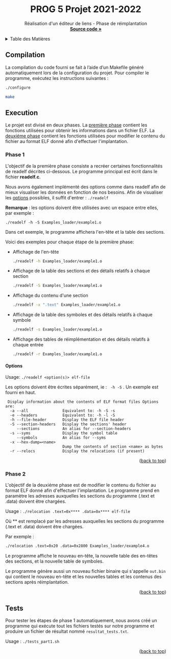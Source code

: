 
<!-- PROJECT Header -->
<br />
<div align="center">
  <h1 align="center">PROG 5 Projet 2021-2022</h1>

  <p align="center">
    Réalisation d'un éditeur de liens - Phase de réimplantation
    <br />
    <a href="https://github.com/Exioloz/Projet_PROG"><strong>Source code »</strong></a>
    <br />
  </p>
</div>



<!-- TABLE OF CONTENTS -->
<details>
  <summary>Table des Matières</summary>
  <ol>
    <li><a href="#compilation">Compilation</a>
    <li><a href="#execution">Exécution</a>
      <ul>
        <li><a href="#phase-1-readelf">Phase 1</a></li>
        <li><a href="#phase-2">Phase 2</a></li>
      </ul>
    <li><a href="#testes">Testes</a></li>
  </ol>
</details>


<!-- Compilation -->
## Compilation
La compilation du code fourni se fait à l’aide d’un Makefile généré automatiquement lors de la configuration du projet. Pour compiler le programme, exécutez les instructions suivantes :
```sh
./configure

make
```

<!-- Execution -->
## Execution

Le projet est divisé en deux phases. La <a href="#phase-1">première phase</a> contient les fonctions utilisées pour obtenir les informations dans un fichier ELF. 
La <a href="#phase-2">deuxiéme phase</a> contient les fonctions utilisées pour 
modifier le contenu du fichier au format ELF donné afin d'effectuer l'implantation.

### Phase 1
L'objectif de la première phase consiste a recréer certaines fonctionnalités de readelf décrites ci-dessous. Le programme principal est écrit dans le fichier **readelf.c**. 

Nous avons également implémenté des options comme dans readelf afin de mieux visualiser les données en fonction de nos besoins. Afin de visualiser les <a href="#options">options</a> possibles, il suffit d'entrer :
    `
    ./readelf
    `

**Remarque** : les options doivent être utilisées avec un espace entre elles, par exemple : 
    
    ./readelf -h -S Examples_loader/example1.o

Dans cet exemple, le programme affichera l'en-tête et la table des sections.

Voici des exemples pour chaque étape de la première phase:

* Affichage de l'en-tête
    ```sh
    ./readelf -h Examples_loader/example1.o
    ```
* Affichage de la table des sections et des détails relatifs à chaque section
    ```sh
    ./readelf -S Examples_loader/example1.o
    ```

* Affichage du contenu d'une section
    ```sh
    ./readelf -x ".text" Examples_loader/example1.o
    ```

* Affichage de la table des symboles et des détails relatifs à chaque symbole
    ```sh
    ./readelf -s Examples_loader/example1.o
    ```

* Affichage des tables de réimplémentation et des détails relatifs à chaque entrée
    ```sh
    ./readelf -r Examples_loader/example1.o
    ```

#### Options 
Usage: 
`
./readelf <option(s)> elf-file
`
  
Les options doivent être écrites séparément, ie : ` -h -S` . Un exemple est fourni en haut.
     
     Display information about the contents of ELF format files Options are:
      -a --all               Equivalent to: -h -S -s
      -e --headers           Equivalent to: -h -l -S
      -h --file-header       Display the ELF file header
      -S --section-headers   Display the sections' header 
         --sections          An alias for --section-headers
      -s --syms              Display the symbol table 
         --symbols           An alias for --syms
      -x --hex-dump=<name>                         
                             Dump the contents of section <name> as bytes
      -r --relocs            Display the relocations (if present)

<p align="right">(<a href="#top">back to top</a>)</p>

### Phase 2 
L'objectif de la deuxiéme phase est de modifier le contenu du fichier au format ELF donné afin 
d'effectuer l'implantation. Le programme prend en paramètre les adresses auxquelles les sections 
du programme (.text et .data) doivent être chargées. 

Usage :
`
./relocation .text=0x**** .data=0x**** elf-file
`

Où ** est remplacé par les adresses auxquelles les sections du programme (.text et .data) doivent être chargées. 

Par exemple :
```sh
./relocation .text=0x20 .data=0x2800 Examples_loader/example4.o
```

Le programme affiche le nouveau en-tête, la nouvelle table des en-têtes des sections, et la nouvelle table de symboles.

Le programme génère aussi un nouveau fichier binaire qui s'appelle `out.bin` qui contient le nouveau en-tête et les nouvelles tables 
et les contenus des sections après réimplantation.

<p align="right">(<a href="#top">back to top</a>)</p>

## Tests

Pour tester les étapes de phase 1 automatiquement, nous avons créé un programme qui exécute tout les fichiers testés sur notre programme et produire un fichier de résultat nommé `resultat_tests.txt`.

Usage :
`./tests_part1.sh`

<p align="right">(<a href="#top">back to top</a>)</p>
